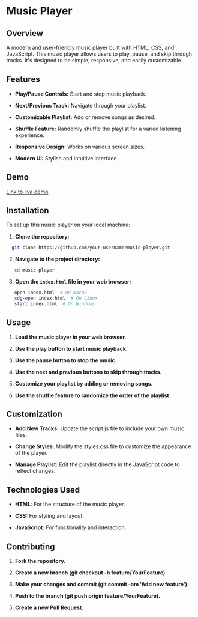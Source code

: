 Music Player
============

Overview
--------

A modern and user-friendly music player built with HTML, CSS, and JavaScript. This music player allows users to play, pause, and skip through tracks. It's designed to be simple, responsive, and easily customizable.

Features
--------

*   **Play/Pause Controls:** Start and stop music playback.
    
*   **Next/Previous Track:** Navigate through your playlist.
    
*   **Customizable Playlist:** Add or remove songs as desired.
    
*   **Shuffle Feature:** Randomly shuffle the playlist for a varied listening experience.
    
*   **Responsive Design:** Works on various screen sizes.
    
*   **Modern UI:** Stylish and intuitive interface.
    

Demo
----

[Link to live demo](https://deepak-jha-2025.github.io/music-player/)

Installation
------------

To set up this music player on your local machine:

1. **Clone the repository:**
 ```bash
   git clone https://github.com/your-username/music-player.git
```

2. **Navigate to the project directory:**
 ```bash
    cd music-player
```

3. **Open the `index.html` file in your web browser:**
 ```bash
    open index.html  # On macOS
    xdg-open index.html  # On Linux
    start index.html  # On Windows

```

    

Usage
-----

1.  **Load the music player in your web browser.**
    
2.  **Use the play button to start music playback.**
    
3.  **Use the pause button to stop the music.**
    
4.  **Use the next and previous buttons to skip through tracks.**
    
5.  **Customize your playlist by adding or removing songs.**
    
6.  **Use the shuffle feature to randomize the order of the playlist.**
    

Customization
-------------

*   **Add New Tracks:** Update the script.js file to include your own music files.
    
*   **Change Styles:** Modify the styles.css file to customize the appearance of the player.
    
*   **Manage Playlist:** Edit the playlist directly in the JavaScript code to reflect changes.
    

Technologies Used
-----------------

*   **HTML:** For the structure of the music player.
    
*   **CSS:** For styling and layout.
    
*   **JavaScript:** For functionality and interaction.
    

Contributing
------------

1.  **Fork the repository.**
    
2.  **Create a new branch (git checkout -b feature/YourFeature).**
    
3.  **Make your changes and commit (git commit -am 'Add new feature').**
    
4.  **Push to the branch (git push origin feature/YourFeature).**
    
5.  **Create a new Pull Request.**
